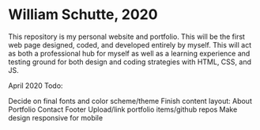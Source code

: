 # William Schutte, 2020

This repository is my personal website and portfolio. This will be the first web page designed, coded, and developed
entirely by myself. This will act as both a professional hub for myself as well as a learning experience and testing
ground for both design and coding  strategies with HTML, CSS, and JS. 

April 2020 Todo:

  Decide on final fonts and color scheme/theme
  Finish content layout: 
    About
    Portfolio
    Contact
    Footer
  Upload/link portfolio items/github repos
  Make design responsive for mobile
  
